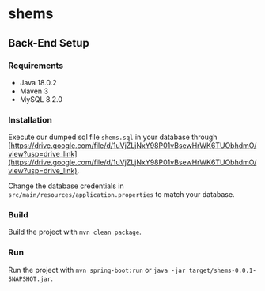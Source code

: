 # shems

## Back-End Setup

### Requirements

- Java 18.0.2
- Maven 3
- MySQL 8.2.0

### Installation

Execute our dumped sql file `shems.sql` in your database through [https://drive.google.com/file/d/1uVjZLjNxY98P01vBsewHrWK6TUObhdmO/view?usp=drive_link](https://drive.google.com/file/d/1uVjZLjNxY98P01vBsewHrWK6TUObhdmO/view?usp=drive_link).

Change the database credentials in `src/main/resources/application.properties` to match your database.

### Build

Build the project with `mvn clean package`.

### Run

Run the project with `mvn spring-boot:run` or `java -jar target/shems-0.0.1-SNAPSHOT.jar`.
